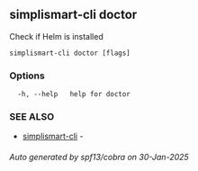 ## simplismart-cli doctor

Check if Helm is installed

```
simplismart-cli doctor [flags]
```

### Options

```
  -h, --help   help for doctor
```

### SEE ALSO

* [simplismart-cli](simplismart-cli.md)	 - 

###### Auto generated by spf13/cobra on 30-Jan-2025